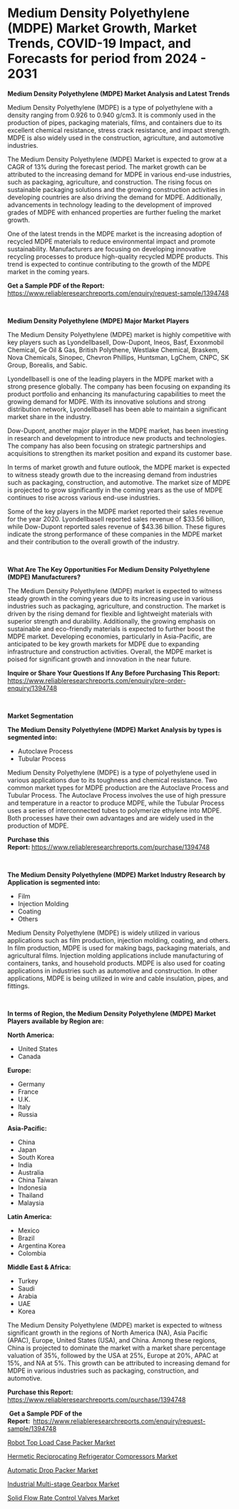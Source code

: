<p><h1>Medium Density Polyethylene (MDPE) Market Growth, Market Trends, COVID-19 Impact, and Forecasts for period from 2024 - 2031</h1></p><p><strong>Medium Density Polyethylene (MDPE) Market Analysis and Latest Trends</strong></p>
<p><p>Medium Density Polyethylene (MDPE) is a type of polyethylene with a density ranging from 0.926 to 0.940 g/cm3. It is commonly used in the production of pipes, packaging materials, films, and containers due to its excellent chemical resistance, stress crack resistance, and impact strength. MDPE is also widely used in the construction, agriculture, and automotive industries.</p><p>The Medium Density Polyethylene (MDPE) Market is expected to grow at a CAGR of 13% during the forecast period. The market growth can be attributed to the increasing demand for MDPE in various end-use industries, such as packaging, agriculture, and construction. The rising focus on sustainable packaging solutions and the growing construction activities in developing countries are also driving the demand for MDPE. Additionally, advancements in technology leading to the development of improved grades of MDPE with enhanced properties are further fueling the market growth.</p><p>One of the latest trends in the MDPE market is the increasing adoption of recycled MDPE materials to reduce environmental impact and promote sustainability. Manufacturers are focusing on developing innovative recycling processes to produce high-quality recycled MDPE products. This trend is expected to continue contributing to the growth of the MDPE market in the coming years.</p></p>
<p><strong>Get a Sample PDF of the Report:&nbsp;</strong> <a href="https://www.reliableresearchreports.com/enquiry/request-sample/1394748">https://www.reliableresearchreports.com/enquiry/request-sample/1394748</a></p>
<p>&nbsp;</p>
<p><strong>Medium Density Polyethylene (MDPE) Major Market Players</strong></p>
<p><p>The Medium Density Polyethylene (MDPE) market is highly competitive with key players such as Lyondellbasell, Dow-Dupont, Ineos, Basf, Exxonmobil Chemical, Ge Oil & Gas, British Polythene, Westlake Chemical, Braskem, Nova Chemicals, Sinopec, Chevron Phillips, Huntsman, LgChem, CNPC, SK Group, Borealis, and Sabic.</p><p>Lyondellbasell is one of the leading players in the MDPE market with a strong presence globally. The company has been focusing on expanding its product portfolio and enhancing its manufacturing capabilities to meet the growing demand for MDPE. With its innovative solutions and strong distribution network, Lyondellbasell has been able to maintain a significant market share in the industry.</p><p>Dow-Dupont, another major player in the MDPE market, has been investing in research and development to introduce new products and technologies. The company has also been focusing on strategic partnerships and acquisitions to strengthen its market position and expand its customer base.</p><p>In terms of market growth and future outlook, the MDPE market is expected to witness steady growth due to the increasing demand from industries such as packaging, construction, and automotive. The market size of MDPE is projected to grow significantly in the coming years as the use of MDPE continues to rise across various end-use industries.</p><p>Some of the key players in the MDPE market reported their sales revenue for the year 2020. Lyondellbasell reported sales revenue of $33.56 billion, while Dow-Dupont reported sales revenue of $43.36 billion. These figures indicate the strong performance of these companies in the MDPE market and their contribution to the overall growth of the industry.</p></p>
<p>&nbsp;</p>
<p><strong>What Are The Key Opportunities For Medium Density Polyethylene (MDPE) Manufacturers?</strong></p>
<p><p>The Medium Density Polyethylene (MDPE) market is expected to witness steady growth in the coming years due to its increasing use in various industries such as packaging, agriculture, and construction. The market is driven by the rising demand for flexible and lightweight materials with superior strength and durability. Additionally, the growing emphasis on sustainable and eco-friendly materials is expected to further boost the MDPE market. Developing economies, particularly in Asia-Pacific, are anticipated to be key growth markets for MDPE due to expanding infrastructure and construction activities. Overall, the MDPE market is poised for significant growth and innovation in the near future.</p></p>
<p><strong>Inquire or Share Your Questions If Any Before Purchasing This Report:</strong> <a href="https://www.reliableresearchreports.com/enquiry/pre-order-enquiry/1394748">https://www.reliableresearchreports.com/enquiry/pre-order-enquiry/1394748</a></p>
<p>&nbsp;</p>
<p><strong>Market Segmentation</strong></p>
<p><strong>The Medium Density Polyethylene (MDPE) Market Analysis by types is segmented into:</strong></p>
<p><ul><li>Autoclave Process</li><li>Tubular Process</li></ul></p>
<p><p>Medium Density Polyethylene (MDPE) is a type of polyethylene used in various applications due to its toughness and chemical resistance. Two common market types for MDPE production are the Autoclave Process and Tubular Process. The Autoclave Process involves the use of high pressure and temperature in a reactor to produce MDPE, while the Tubular Process uses a series of interconnected tubes to polymerize ethylene into MDPE. Both processes have their own advantages and are widely used in the production of MDPE.</p></p>
<p><strong>Purchase this Report:&nbsp;</strong><a href="https://www.reliableresearchreports.com/purchase/1394748">https://www.reliableresearchreports.com/purchase/1394748</a></p>
<p>&nbsp;</p>
<p><strong>The Medium Density Polyethylene (MDPE) Market Industry Research by Application is segmented into:</strong></p>
<p><ul><li>Film</li><li>Injection Molding</li><li>Coating</li><li>Others</li></ul></p>
<p><p>Medium Density Polyethylene (MDPE) is widely utilized in various applications such as film production, injection molding, coating, and others. In film production, MDPE is used for making bags, packaging materials, and agricultural films. Injection molding applications include manufacturing of containers, tanks, and household products. MDPE is also used for coating applications in industries such as automotive and construction. In other applications, MDPE is being utilized in wire and cable insulation, pipes, and fittings.</p></p>
<p>&nbsp;</p>
<p><strong>In terms of Region, the Medium Density Polyethylene (MDPE) Market Players available by Region are:</strong></p>
<p>
    <p> <strong> North America: </strong>
        <ul>
            <li>United States</li>
            <li>Canada</li>
        </ul>
        </p> 
    <p> <strong> Europe: </strong>
        <ul>
            <li>Germany</li>
            <li>France</li>
            <li>U.K.</li>
            <li>Italy</li>
            <li>Russia</li>
        </ul>
        </p> 
    <p> <strong> Asia-Pacific: </strong>
        <ul>
            <li>China</li>
            <li>Japan</li>
            <li>South Korea</li>
            <li>India</li>
            <li>Australia</li>
            <li>China Taiwan</li>
            <li>Indonesia</li>
            <li>Thailand</li>
            <li>Malaysia</li>
        </ul>
        </p> 
    <p> <strong> Latin America: </strong>
        <ul>
            <li>Mexico</li>
            <li>Brazil</li>
            <li>Argentina Korea</li>
            <li>Colombia</li>
        </ul>
        </p> 
    <p> <strong> Middle East & Africa: </strong>
        <ul>
            <li>Turkey</li>
            <li>Saudi</li>
            <li>Arabia</li>
            <li>UAE</li>
            <li>Korea</li>
        </ul>
    </p>
    </p>
<p><p>The Medium Density Polyethylene (MDPE) market is expected to witness significant growth in the regions of North America (NA), Asia Pacific (APAC), Europe, United States (USA), and China. Among these regions, China is projected to dominate the market with a market share percentage valuation of 35%, followed by the USA at 25%, Europe at 20%, APAC at 15%, and NA at 5%. This growth can be attributed to increasing demand for MDPE in various industries such as packaging, construction, and automotive.</p></p>
<p><strong>Purchase this Report: </strong><a href="https://www.reliableresearchreports.com/purchase/1394748">https://www.reliableresearchreports.com/purchase/1394748</a></p>
<p>&nbsp;<strong>Get a Sample PDF of the Report:&nbsp;&nbsp;</strong><a href="https://www.reliableresearchreports.com/enquiry/request-sample/1394748">https://www.reliableresearchreports.com/enquiry/request-sample/1394748</a></p>
<p><strong></strong></p>
<p><p><a href="https://medium.com/@sydniledner/decoding-robot-top-load-case-packer-market-metrics-market-share-trends-and-growth-patterns-d2bef880ef74">Robot Top Load Case Packer Market</a></p><p><a href="https://medium.com/@sydniledner/hermetic-reciprocating-refrigerator-compressors-market-size-cagr-trends-2024-2030-af2aef6ff986">Hermetic Reciprocating Refrigerator Compressors Market</a></p><p><a href="https://medium.com/@sydniledner/automatic-drop-packer-market-insight-market-trends-growth-forecasted-from-2024-to-2031-f3c3bfa68be2">Automatic Drop Packer Market</a></p><p><a href="https://medium.com/@oralhayes/industrial-multi-stage-gearbox-nbsp-market-focuses-on-market-share-size-and-projected-forecast-334309dc8e4c">Industrial Multi-stage Gearbox Market</a></p><p><a href="https://medium.com/@oralhayes/solid-flow-rate-control-valves-market-the-key-to-successful-business-strategy-forecast-till-2031-1691855dc423">Solid Flow Rate Control Valves Market</a></p></p>
